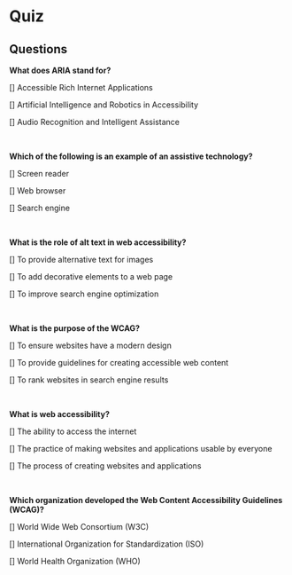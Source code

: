 # Quiz

## Questions

**What does ARIA stand for?**

[] Accessible Rich Internet Applications

[] Artificial Intelligence and Robotics in Accessibility

[] Audio Recognition and Intelligent Assistance

<br>

**Which of the following is an example of an assistive technology?**

[] Screen reader

[] Web browser

[] Search engine

<br>

**What is the role of alt text in web accessibility?**

[] To provide alternative text for images

[] To add decorative elements to a web page

[] To improve search engine optimization

<br>

**What is the purpose of the WCAG?**

[] To ensure websites have a modern design

[] To provide guidelines for creating accessible web content

[] To rank websites in search engine results

<br>

**What is web accessibility?**

[] The ability to access the internet

[] The practice of making websites and applications usable by everyone

[] The process of creating websites and applications

<br>

**Which organization developed the Web Content Accessibility Guidelines (WCAG)?**

[] World Wide Web Consortium (W3C)

[] International Organization for Standardization (ISO)

[] World Health Organization (WHO)
